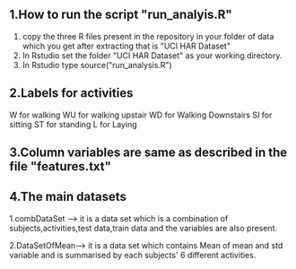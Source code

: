 

## 1.How to run the script "run_analyis.R"
1. copy the three R files present in the repository in your folder of data which you get after extracting that is "UCI HAR Dataset"
2. In Rstudio set the folder "UCI HAR Dataset" as your working directory.  
3. In Rstudio type source("run_analysis.R")

## 2.Labels for activities
W for walking
WU for walking upstair
WD for Walking Downstairs
SI for sitting
ST for standing
L for Laying

## 3.Column variables are same as described in the file "features.txt"

## 4.The main datasets
1.combDataSet  --> it is a data set which is a combination of subjects,activities,test data,train data and the variables are also present.

2.DataSetOfMean--> it is a data set which contains Mean of mean and std variable and is summarised by each subjects' 6 different 
                   activities.
